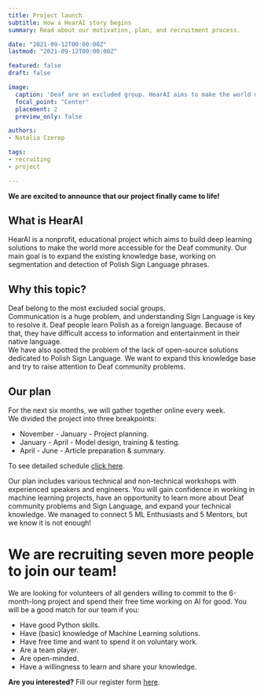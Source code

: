 ```yaml
---
title: Project launch
subtitle: How a HearAI story begins
summary: Read about our motivation, plan, and recruitment process.

date: "2021-09-12T00:00:00Z"
lastmod: "2021-09-12T00:00:00Z"

featured: false
draft: false

image:
  caption: 'Deaf are an excluded group. HearAI aims to make the world more accessible for the Deaf community.'
  focal_point: "Center"
  placement: 2
  preview_only: false

authors:
- Natalia Czerep

tags:
- recruiting
- project

---
```

**We are excited to announce that our project finally came to life!**

## What is HearAI
HearAI is a nonprofit, educational project which aims to build deep learning solutions to make the world more accessible for the Deaf community.
Our main goal is to expand the existing knowledge base, working on segmentation and detection of Polish Sign Language phrases.

## Why this topic?
Deaf belong to the most excluded social groups.\
Communication is a huge problem, and understanding Sign Language is key to resolve it.
Deaf people learn Polish as a foreign language. Because of that, they have difficult access to information and entertainment in their native language.\
We have also spotted the problem of the lack of open-source solutions dedicated to Polish Sign Language.
We want to expand this knowledge base and try to raise attention to Deaf community problems.

## Our plan
For the next six months, we will gather together online every week.\
We divided the project into three breakpoints:
* November - January - Project planning.
* January - April - Model design, training & testing.
* April - June  - Article preparation & summary.

To see detailed schedule [click here](https://www.hearai.pl/about/).

Our plan includes various technical and non-technical workshops with experienced speakers and engineers.
You will gain confidence in working in machine learning projects, have an opportunity to learn more about Deaf community problems and Sign Language, and expand your technical knowledge. We managed to connect 5 ML Enthusiasts and 5 Mentors, but we know it is not enough!

# We are recruiting seven more people to join our team!
We are looking for volunteers of all genders willing to commit to the 6-month-long project and spend their free time working on AI for good.
You will be a good match for our team if you:
* Have good Python skills.
* Have (basic) knowledge of Machine Learning solutions.
* Have free time and want to spend it on voluntary work.
* Are a team player.
* Are open-minded.
* Have a willingness to learn and share your knowledge.

**Are you interested?**
Fill our register form [here](https://forms.gle/bN5S1dhFS2Zf57U77).
